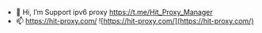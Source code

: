 - 👋 Hi, I’m Support ipv6 proxy https://t.me/Hit_Proxy_Manager
- 📫 https://hit-proxy.com/
![https://hit-proxy.com/](https://hit-proxy.com/)
